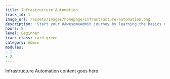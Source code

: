 ```yaml
---
title: Infrastructure Automation
track_id: 1
image_url: /assets/images/homepage/infrastructure-automation.png
description: 'Start your #AwesomeAdmin journey by learning the basics of customizing Salesforce.'
hours: 8
level: Beginner
track_class: card-green
category: Admin
modules:
- 1
- 2
---
```

Infrastructure Automation content goes here
